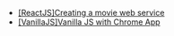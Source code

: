 
- [[ReactJS]Creating a movie web service](#)
- [[VanillaJS]Vanilla JS with Chrome App](/%5BVanillaJS%5DVanilla%20JS%20with%20Chrome%20App%20/)



